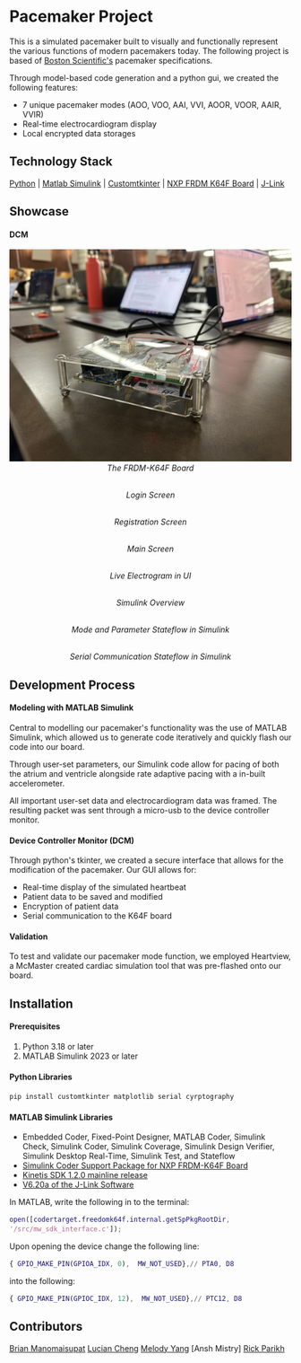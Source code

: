 # Pacemaker Project
This is a simulated pacemaker built to visually and functionally represent the various functions of modern pacemakers today. The following project is based of [Boston Scientific's](https://www.bostonscientific.com/en-US/Home.html) pacemaker specifications. 

Through model-based code generation and a python gui, we created the following features:
- 7 unique pacemaker modes (AOO, VOO, AAI, VVI, AOOR, VOOR, AAIR, VVIR)
- Real-time electrocardiogram display
- Local encrypted data storages     

## Technology Stack
[Python](https://www.python.org/) | [Matlab Simulink](https://www.mathworks.com/products/simulink.html) | [Customtkinter](https://customtkinter.tomschimansky.com/) | [NXP FRDM K64F Board](https://www.nxp.com/design/design-center/development-boards/freedom-development-boards/mcu-boards/freedom-development-platform-for-kinetis-k64-k63-and-k24-mcus:FRDM-K64F) | [J-Link](https://www.segger.com/downloads/jlink/)

## Showcase 
#### DCM
<p align="center">
  <img src="Images\K64F-Board.jpg" alt="" />
  <br>
  <em>The FRDM-K64F Board</em>
</p>
<p align="center">
  <img src="Pacemaker Images\Login-Screen.jpg" alt="" />
  <br>
  <em>Login Screen</em>
</p>
<p align="center">
  <img src="Pacemaker Images\Reg-Screen.jpg" alt="" />
  <br>
  <em>Registration Screen</em>
</p>
<p align="center">
  <img src="Pacemaker Images\Main-Screen.jpg" alt="" />
  <br>
  <em>Main Screen</em>
</p>
<p align="center">
  <img src="Pacemaker Images\Electrogram.jpg" alt="" />
  <br>
  <em>Live Electrogram in UI</em>
</p>

<p align="center">
  <img src="Pacemaker Images\Simulink_OVerview.jpg" alt="" />
  <br>
  <em>Simulink Overview</em>
</p>
<p align="center">
  <img src="Pacemaker Images\Mode_Parameter_Stateflow.jpg" alt="" />
  <br>
  <em>Mode and Parameter Stateflow in Simulink</em>
</p>
<p align="center">
  <img src="Pacemaker Images\Serial_Comm.jpg" alt="" />
  <br>
  <em>Serial Communication Stateflow in Simulink</em>
</p>


## Development Process
#### Modeling with MATLAB Simulink
Central to modelling our pacemaker's functionality was the use of MATLAB Simulink, which allowed us to generate code iteratively and quickly flash our code into our board. 

Through user-set parameters, our Simulink code allow for pacing of both the atrium and ventricle alongside rate adaptive pacing with a in-built accelerometer. 

All important user-set data and electrocardiogram data was framed. The resulting packet was sent through a micro-usb to the device controller monitor.  
#### Device Controller Monitor (DCM)
Through python's tkinter, we created a secure interface that allows for the modification of the pacemaker. Our GUI allows for:
- Real-time display of the simulated heartbeat
- Patient data to be saved and modified
- Encryption of patient data
- Serial communication to the K64F board

#### Validation
To test and validate our pacemaker mode function, we employed Heartview, a McMaster created cardiac simulation tool that was pre-flashed onto our board.

## Installation
#### Prerequisites
1. Python 3.18 or later
2. MATLAB Simulink 2023 or later

#### Python Libraries 
```bash
pip install customtkinter matplotlib serial cyrptography 
```

#### MATLAB Simulink Libraries
- Embedded Coder, Fixed-Point Designer, MATLAB Coder, Simulink Check, Simulink Coder, Simulink Coverage, Simulink Design Verifier, Simulink Desktop Real-Time, Simulink Test, and Stateflow
- [Simulink Coder Support Package for NXP FRDM-K64F Board](https://www.mathworks.com/matlabcentral/fileexchange/55318-simulink-coder-support-package-for-nxp-frdm-k64f-board#:~:text=Simulink%C2%AE%20Coder%E2%84%A2%20Support,K64F%20peripherals%20and%20communication%20interfaces.)
- [Kinetis SDK 1.2.0 mainline release](https://www.nxp.com/design/design-center/designs/software-development-kit-for-kinetis-mcus:KINETIS-SDK)
- [V6.20a of the J-Link Software](https://www.segger.com/downloads/jlink/)

In MATLAB, write the following in to the terminal:
```matlab
open([codertarget.freedomk64f.internal.getSpPkgRootDir,
'/src/mw_sdk_interface.c']);
```
Upon opening the device change the following line:
```matlab
{ GPIO_MAKE_PIN(GPIOA_IDX, 0),  MW_NOT_USED},// PTA0, D8
```
into the following:
```matlab
{ GPIO_MAKE_PIN(GPIOC_IDX, 12),  MW_NOT_USED},// PTC12, D8
```


## Contributors
[Brian Manomaisupat](https://www.linkedin.com/in/brian-mano/)
[Lucian Cheng](https://www.linkedin.com/in/luciancheng/)
[Melody Yang](https://www.linkedin.com/in/mai-melody-yang/)
[Ansh Mistry]
[Rick Parikh](https://www.linkedin.com/in/rickparikh/)

